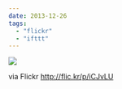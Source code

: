 ```yaml
---
date: 2013-12-26
tags: 
  - "flickr"
  - "ifttt"
---
```


![](http://farm4.staticflickr.com/3812/11573753776_f709c3c5e5_b.jpg)  

  
  
via Flickr http://flic.kr/p/iCJvLU
